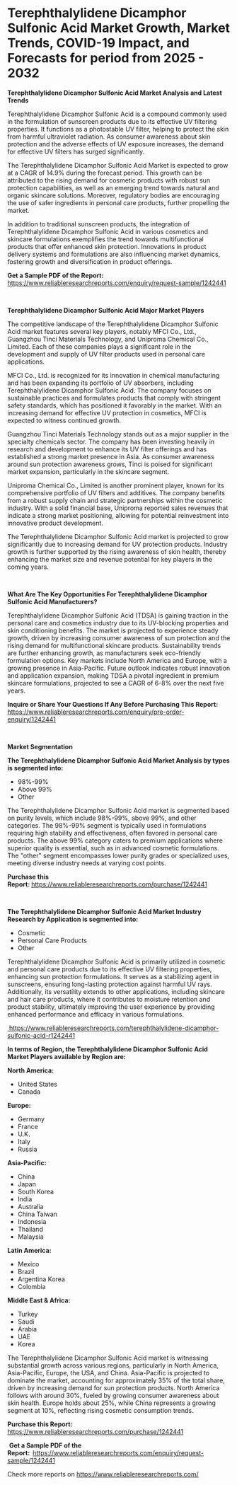 <p><h1>Terephthalylidene Dicamphor Sulfonic Acid Market Growth, Market Trends, COVID-19 Impact, and Forecasts for period from 2025 - 2032</h1></p><p><strong>Terephthalylidene Dicamphor Sulfonic Acid Market Analysis and Latest Trends</strong></p>
<p><p>Terephthalylidene Dicamphor Sulfonic Acid is a compound commonly used in the formulation of sunscreen products due to its effective UV filtering properties. It functions as a photostable UV filter, helping to protect the skin from harmful ultraviolet radiation. As consumer awareness about skin protection and the adverse effects of UV exposure increases, the demand for effective UV filters has surged significantly.</p><p>The Terephthalylidene Dicamphor Sulfonic Acid Market is expected to grow at a CAGR of 14.9% during the forecast period. This growth can be attributed to the rising demand for cosmetic products with robust sun protection capabilities, as well as an emerging trend towards natural and organic skincare solutions. Moreover, regulatory bodies are encouraging the use of safer ingredients in personal care products, further propelling the market.</p><p>In addition to traditional sunscreen products, the integration of Terephthalylidene Dicamphor Sulfonic Acid in various cosmetics and skincare formulations exemplifies the trend towards multifunctional products that offer enhanced skin protection. Innovations in product delivery systems and formulations are also influencing market dynamics, fostering growth and diversification in product offerings.</p></p>
<p><strong>Get a Sample PDF of the Report:&nbsp;</strong> <a href="https://www.reliableresearchreports.com/enquiry/request-sample/1242441?utm_campaign=3110&utm_medium=2&utm_source=Github&utm_content=ia&utm_term=02042025&utm_id=terephthalylidene-dicamphor-sulfonic-acid">https://www.reliableresearchreports.com/enquiry/request-sample/1242441</a></p>
<p>&nbsp;</p>
<p><strong>Terephthalylidene Dicamphor Sulfonic Acid Major Market Players</strong></p>
<p><p>The competitive landscape of the Terephthalylidene Dicamphor Sulfonic Acid market features several key players, notably MFCI Co., Ltd., Guangzhou Tinci Materials Technology, and Uniproma Chemical Co., Limited. Each of these companies plays a significant role in the development and supply of UV filter products used in personal care applications.</p><p>MFCI Co., Ltd. is recognized for its innovation in chemical manufacturing and has been expanding its portfolio of UV absorbers, including Terephthalylidene Dicamphor Sulfonic Acid. The company focuses on sustainable practices and formulates products that comply with stringent safety standards, which has positioned it favorably in the market. With an increasing demand for effective UV protection in cosmetics, MFCI is expected to witness continued growth.</p><p>Guangzhou Tinci Materials Technology stands out as a major supplier in the specialty chemicals sector. The company has been investing heavily in research and development to enhance its UV filter offerings and has established a strong market presence in Asia. As consumer awareness around sun protection awareness grows, Tinci is poised for significant market expansion, particularly in the skincare segment.</p><p>Uniproma Chemical Co., Limited is another prominent player, known for its comprehensive portfolio of UV filters and additives. The company benefits from a robust supply chain and strategic partnerships within the cosmetic industry. With a solid financial base, Uniproma reported sales revenues that indicate a strong market positioning, allowing for potential reinvestment into innovative product development.</p><p>The Terephthalylidene Dicamphor Sulfonic Acid market is projected to grow significantly due to increasing demand for UV protection products. Industry growth is further supported by the rising awareness of skin health, thereby enhancing the market size and revenue potential for key players in the coming years.</p></p>
<p>&nbsp;</p>
<p><strong>What Are The Key Opportunities For Terephthalylidene Dicamphor Sulfonic Acid Manufacturers?</strong></p>
<p><p>Terephthalylidene Dicamphor Sulfonic Acid (TDSA) is gaining traction in the personal care and cosmetics industry due to its UV-blocking properties and skin conditioning benefits. The market is projected to experience steady growth, driven by increasing consumer awareness of sun protection and the rising demand for multifunctional skincare products. Sustainability trends are further enhancing growth, as manufacturers seek eco-friendly formulation options. Key markets include North America and Europe, with a growing presence in Asia-Pacific. Future outlook indicates robust innovation and application expansion, making TDSA a pivotal ingredient in premium skincare formulations, projected to see a CAGR of 6-8% over the next five years.</p></p>
<p><strong>Inquire or Share Your Questions If Any Before Purchasing This Report:</strong> <a href="https://www.reliableresearchreports.com/enquiry/pre-order-enquiry/1242441?utm_campaign=3110&utm_medium=2&utm_source=Github&utm_content=ia&utm_term=02042025&utm_id=terephthalylidene-dicamphor-sulfonic-acid">https://www.reliableresearchreports.com/enquiry/pre-order-enquiry/1242441</a></p>
<p>&nbsp;</p>
<p><strong>Market Segmentation</strong></p>
<p><strong>The Terephthalylidene Dicamphor Sulfonic Acid Market Analysis by types is segmented into:</strong></p>
<p><ul><li>98%-99%</li><li>Above 99%</li><li>Other</li></ul></p>
<p><p>The Terephthalylidene Dicamphor Sulfonic Acid market is segmented based on purity levels, which include 98%-99%, above 99%, and other categories. The 98%-99% segment is typically used in formulations requiring high stability and effectiveness, often favored in personal care products. The above 99% category caters to premium applications where superior quality is essential, such as in advanced cosmetic formulations. The "other" segment encompasses lower purity grades or specialized uses, meeting diverse industry needs at varying cost points.</p></p>
<p><strong>Purchase this Report:&nbsp;</strong><a href="https://www.reliableresearchreports.com/purchase/1242441?utm_campaign=3110&utm_medium=2&utm_source=Github&utm_content=ia&utm_term=02042025&utm_id=terephthalylidene-dicamphor-sulfonic-acid">https://www.reliableresearchreports.com/purchase/1242441</a></p>
<p>&nbsp;</p>
<p><strong>The Terephthalylidene Dicamphor Sulfonic Acid Market Industry Research by Application is segmented into:</strong></p>
<p><ul><li>Cosmetic</li><li>Personal Care Products</li><li>Other</li></ul></p>
<p><p>Terephthalylidene Dicamphor Sulfonic Acid is primarily utilized in cosmetic and personal care products due to its effective UV filtering properties, enhancing sun protection formulations. It serves as a stabilizing agent in sunscreens, ensuring long-lasting protection against harmful UV rays. Additionally, its versatility extends to other applications, including skincare and hair care products, where it contributes to moisture retention and product stability, ultimately improving the user experience by providing enhanced performance and efficacy in various formulations.</p></p>
<p><a href="https://www.reliableresearchreports.com/terephthalylidene-dicamphor-sulfonic-acid-r1242441?utm_campaign=3110&utm_medium=2&utm_source=Github&utm_content=ia&utm_term=02042025&utm_id=terephthalylidene-dicamphor-sulfonic-acid">&nbsp;https://www.reliableresearchreports.com/terephthalylidene-dicamphor-sulfonic-acid-r1242441</a></p>
<p><strong>In terms of Region, the Terephthalylidene Dicamphor Sulfonic Acid Market Players available by Region are:</strong></p>
<p>
    <p> <strong> North America: </strong>
        <ul>
            <li>United States</li>
            <li>Canada</li>
        </ul>
        </p> 
    <p> <strong> Europe: </strong>
        <ul>
            <li>Germany</li>
            <li>France</li>
            <li>U.K.</li>
            <li>Italy</li>
            <li>Russia</li>
        </ul>
        </p> 
    <p> <strong> Asia-Pacific: </strong>
        <ul>
            <li>China</li>
            <li>Japan</li>
            <li>South Korea</li>
            <li>India</li>
            <li>Australia</li>
            <li>China Taiwan</li>
            <li>Indonesia</li>
            <li>Thailand</li>
            <li>Malaysia</li>
        </ul>
        </p> 
    <p> <strong> Latin America: </strong>
        <ul>
            <li>Mexico</li>
            <li>Brazil</li>
            <li>Argentina Korea</li>
            <li>Colombia</li>
        </ul>
        </p> 
    <p> <strong> Middle East & Africa: </strong>
        <ul>
            <li>Turkey</li>
            <li>Saudi</li>
            <li>Arabia</li>
            <li>UAE</li>
            <li>Korea</li>
        </ul>
    </p>
    </p>
<p><p>The Terephthalylidene Dicamphor Sulfonic Acid market is witnessing substantial growth across various regions, particularly in North America, Asia-Pacific, Europe, the USA, and China. Asia-Pacific is projected to dominate the market, accounting for approximately 35% of the total share, driven by increasing demand for sun protection products. North America follows with around 30%, fueled by growing consumer awareness about skin health. Europe holds about 25%, while China represents a growing segment at 10%, reflecting rising cosmetic consumption trends.</p></p>
<p><strong>Purchase this Report: </strong><a href="https://www.reliableresearchreports.com/purchase/1242441?utm_campaign=3110&utm_medium=2&utm_source=Github&utm_content=ia&utm_term=02042025&utm_id=terephthalylidene-dicamphor-sulfonic-acid">https://www.reliableresearchreports.com/purchase/1242441</a></p>
<p>&nbsp;<strong>Get a Sample PDF of the Report:&nbsp;&nbsp;</strong><a href="https://www.reliableresearchreports.com/enquiry/request-sample/1242441?utm_campaign=3110&utm_medium=2&utm_source=Github&utm_content=ia&utm_term=02042025&utm_id=terephthalylidene-dicamphor-sulfonic-acid">https://www.reliableresearchreports.com/enquiry/request-sample/1242441</a></p>
<p><strong></strong></p>
<p>Check more reports on <a href="https://www.reliableresearchreports.com/?utm_campaign=3110&utm_medium=2&utm_source=Github&utm_content=ia&utm_term=02042025&utm_id=terephthalylidene-dicamphor-sulfonic-acid">https://www.reliableresearchreports.com/</a></p>